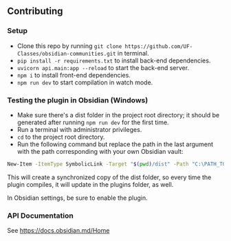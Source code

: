 ## Contributing
### Setup
- Clone this repo by running `git clone https://github.com/UF-Classes/obsidian-communities.git` in terminal.
- `pip install -r requirements.txt` to install back-end dependencies.
- `uvicorn api.main:app --reload` to start the back-end server.
- `npm i` to install front-end dependencies.
- `npm run dev` to start compilation in watch mode.

### Testing the plugin in Obsidian (Windows)
- Make sure there's a dist folder in the project root directory; it should be generated after running `npm run dev` for the first time.
- Run a terminal with administrator privileges.
- `cd` to the project root directory.
- Run the following command but replace the path in the last argument with the path corresponding with your own Obsidian vault:
```bash
New-Item -ItemType SymbolicLink -Target "$(pwd)/dist" -Path "C:\PATH_TO_MY_VAULT\.obsidian\plugins\obsidian-communities"
```
This will create a synchronized copy of the dist folder, so every time the plugin compiles, it will update in the plugins folder, as well.

In Obsidian settings, be sure to enable the plugin.

### API Documentation

See https://docs.obsidian.md/Home
